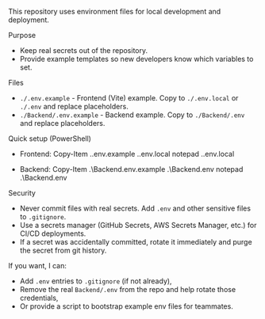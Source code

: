 This repository uses environment files for local development and deployment.

Purpose
- Keep real secrets out of the repository.
- Provide example templates so new developers know which variables to set.

Files
- `./.env.example` - Frontend (Vite) example. Copy to `./.env.local` or `./.env` and replace placeholders.
- `./Backend/.env.example` - Backend example. Copy to `./Backend/.env` and replace placeholders.

Quick setup (PowerShell)
- Frontend:
  Copy-Item .\.env.example .\.env.local
  notepad .\.env.local

- Backend:
  Copy-Item .\Backend\.env.example .\Backend\.env
  notepad .\Backend\.env

Security
- Never commit files with real secrets. Add `.env` and other sensitive files to `.gitignore`.
- Use a secrets manager (GitHub Secrets, AWS Secrets Manager, etc.) for CI/CD deployments.
- If a secret was accidentally committed, rotate it immediately and purge the secret from git history.

If you want, I can:
- Add `.env` entries to `.gitignore` (if not already),
- Remove the real `Backend/.env` from the repo and help rotate those credentials,
- Or provide a script to bootstrap example env files for teammates.
